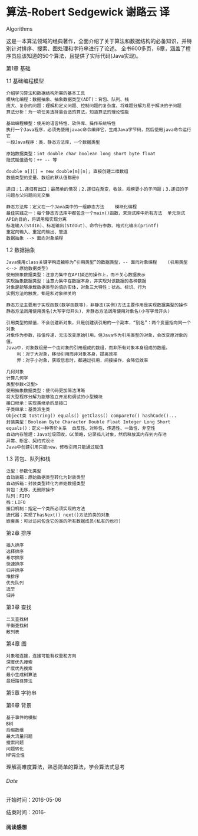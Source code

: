 # 算法-Robert Sedgewick 谢路云 译
Algorithms

这是一本算法领域的经典著作，全面介绍了关于算法和数据结构的必备知识，并特别针对排序、搜索、图处理和字符串进行了论述。
全书600多页，6章，涵盖了程序员应该知道的50个算法，且提供了实际代码(Java实现)。
	
第1章 基础

1.1 基础编程模型 

	介绍学习算法和数据结构所需的基本工具
	模块化编程：数据抽象、抽象数据类型(ADT)：背包、队列、栈
	庞大、复杂的问题：理解和定义问题、控制问题的复杂度、将难题分解为易于解决的子问题
	算法分析：为一项任务选择最合适的算法，知道算法的理论性能
	
	基础编程模型：使用的语言特性、软件库、操作系统特性
	执行一个Java程序，必须先使用javac命令编译它，生成Java字节码，然后使用java命令运行它
	一段Java程序：类，静态方法库，一个数据类型
	
	原始数据类型：int double char boolean long short byte float
	隐式赋值语句：++ -- 等
	
	double a[][] = new double[m][n]; 直接创建二维数组
	数值类型的变量、数组的默认值都是0
	
	递归：1.递归有出口：最简单的情况；2.递归在渐变，收敛，规模更小的子问题；3.递归的子问题与父问题间无交集
	
	静态方法库：定义在一个Java类中的一组静态方法	模块化编程
	最佳实践之一：每个静态方法库中都包含一个main()函数，来测试库中所有方法	单元测试
	API的目的，将调用和实现分离
	标准输入(StdIn)、标准输出(StdOut)、命令行参数、格式化输出(printf)
	重定向输入、重定向输出、管道
	数据抽象 --> 面向对象编程
	
1.2 数据抽象 

	Java使用class关键字构造被称为“引用类型”的数据类型，-- 面向对象编程	(引用类型 <--> 原始数据类型)
	使用抽象数据类型：注意力集中在API描述的操作上，而不关心数据表示
	实现抽象数据类型：注意力集中在数据本身，并实现对该数据的各种数据
	对象是能够承载数据类型的值的实体，对象三大特性：状态、标识、行为
	实例方法的触发，都是和对象相关的
	
	静态方法主要用于实现函数(数学函数等)，非静态(实例)方法主要作用是实现数据类型的操作
	静态方法调用使用类名(大写字母开头)，非静态方法调用使用对象名(小写字母开头)
	
	引用类型的赋值，不会创建新对象，只是创建该引用的一个副本，“别名”：两个变量指向同一个对象
	对象作为参数，按值传递，无法改变原始引用，但Java作为引用类型的对象，会改变原对象的值。
	Java中，对象数组是一个由对象的引用组成的数组，而非所有对象本身组成的数组。
		利：对于大对象，移动引用而非对象本身，提高效率
		弊：对于小对象，获取信息时，都通过引用，间接操作，会降低效率
		
	几何对象
	计算几何学
	类型参数<泛型>
	使用抽象数据类型：使代码更加简洁清晰
	将大型程序分解为能够独立开发和调试的小型模块
	接口继承：实现类继承的是接口
	子类继承：基类派生类
	Object类 toString() equals() getClass() compareTo() hashCode()...
	封装类型：Boolean Byte Character Double Float Integer Long Short
	equals()：定义一种等价关系  自反性、对称性、传递性、一致性、非空性
	自动内存管理：Java垃圾回收，GC策略，记录孤儿对象，然后释放其内存到内存池
	异常、断言、契约式设计
	Java中创建引用只能new，修改引用只能通过赋值
	
1.3 背包、队列和栈

	泛型：参数化类型
	自动装箱：原始数据类型转化为封装类型
	自动拆箱：封装类型转化为原始数据类型
	背包：无序，无删除操作
	队列：FIFO
	栈：LIFO
	接口机制：指定一个类所必须实现的方法
	迭代器：实现了hasNext() next()方法的类的对象
	嵌套类：可以访问包含它的类的所有数据成员(私有的也行)
	
	
	
第2章 排序
	
	插入排序
	选择排序
	希尔排序
	快速排序
	归并排序
	堆排序
	优先队列
	选举
	归并 
	
第3章 查找

	二叉查找树
	平衡查找树
	散列表
	
第4章 图 

	对象和连接，连接可能有权重和方向
	深度优先搜索
	广度优先搜索
	最小生成树算法
	最短路径算法
	
第5章 字符串

	

第6章 背景
	
	基于事件的模拟
	B树
	后缀数组
	最大流量问题
	搜索问题
	问题转化
	NP完全性
	
	
	
理解高难度算法，熟悉简单的算法，学会算法式思考
	
	

###### Date
开始时间：2016-05-06

结束时间：2016-

#### 阅读感想